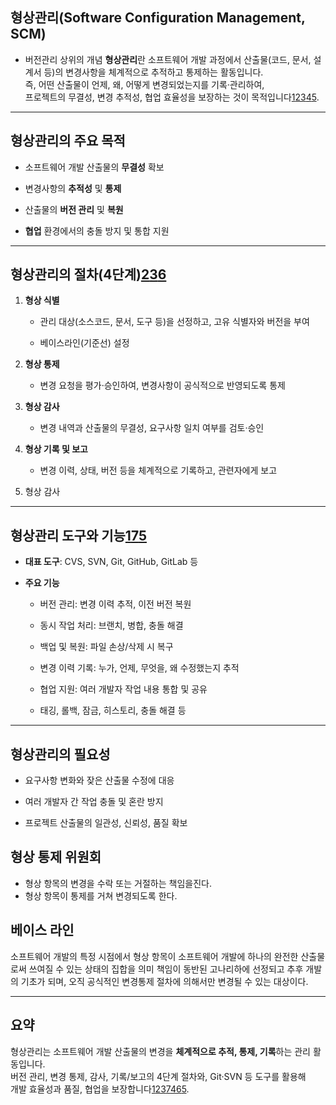 
## 형상관리(Software Configuration Management, SCM)

- 버전관리 상위의 개념
**형상관리**란 소프트웨어 개발 과정에서 산출물(코드, 문서, 설계서 등)의 변경사항을 체계적으로 추적하고 통제하는 활동입니다.  
즉, 어떤 산출물이 언제, 왜, 어떻게 변경되었는지를 기록·관리하여,  
프로젝트의 무결성, 변경 추적성, 협업 효율성을 보장하는 것이 목적입니다[1](https://eroul-ri.tistory.com/3)[2](https://warn-code.tistory.com/entry/%EC%A0%95%EB%B3%B4%EC%B2%98%EB%A6%AC%EA%B8%B0%EC%82%AC-%ED%98%95%EC%83%81%EA%B4%80%EB%A6%AC-%ED%98%95%EC%83%81%EA%B4%80%EB%A6%AC-%EC%A0%88%EC%B0%A8-4%EB%8B%A8%EA%B3%84)[3](https://ahn3330.tistory.com/117)[4](https://velog.io/@welchs1423/%ED%98%95%EC%83%81%EA%B4%80%EB%A6%ACConfiguration-Management%EB%9E%80)[5](https://smoothroutine.tistory.com/104).

---

## 형상관리의 주요 목적

- 소프트웨어 개발 산출물의 **무결성** 확보
    
- 변경사항의 **추적성** 및 **통제**
    
- 산출물의 **버전 관리** 및 **복원**
    
- **협업** 환경에서의 충돌 방지 및 통합 지원
    

---

## 형상관리의 절차(4단계)[2](https://warn-code.tistory.com/entry/%EC%A0%95%EB%B3%B4%EC%B2%98%EB%A6%AC%EA%B8%B0%EC%82%AC-%ED%98%95%EC%83%81%EA%B4%80%EB%A6%AC-%ED%98%95%EC%83%81%EA%B4%80%EB%A6%AC-%EC%A0%88%EC%B0%A8-4%EB%8B%A8%EA%B3%84)[3](https://ahn3330.tistory.com/117)[6](https://kc9302.tistory.com/77)

1. **형상 식별**
    
    - 관리 대상(소스코드, 문서, 도구 등)을 선정하고, 고유 식별자와 버전을 부여
        
    - 베이스라인(기준선) 설정
        
2. **형상 통제**
    
    - 변경 요청을 평가·승인하여, 변경사항이 공식적으로 반영되도록 통제
        
3. **형상 감사**
    
    - 변경 내역과 산출물의 무결성, 요구사항 일치 여부를 검토·승인
        
4. **형상 기록 및 보고**
    
    - 변경 이력, 상태, 버전 등을 체계적으로 기록하고, 관련자에게 보고

5. 형상 감사


---

## 형상관리 도구와 기능[1](https://eroul-ri.tistory.com/3)[7](https://sese-jeon.tistory.com/8)[5](https://smoothroutine.tistory.com/104)

- **대표 도구**: CVS, SVN, Git, GitHub, GitLab 등
    
- **주요 기능**
    
    - 버전 관리: 변경 이력 추적, 이전 버전 복원
        
    - 동시 작업 처리: 브랜치, 병합, 충돌 해결
        
    - 백업 및 복원: 파일 손상/삭제 시 복구
        
    - 변경 이력 기록: 누가, 언제, 무엇을, 왜 수정했는지 추적
        
    - 협업 지원: 여러 개발자 작업 내용 통합 및 공유
        
    - 태깅, 롤백, 잠금, 히스토리, 충돌 해결 등
        

---

## 형상관리의 필요성

- 요구사항 변화와 잦은 산출물 수정에 대응
    
- 여러 개발자 간 작업 충돌 및 혼란 방지
    
- 프로젝트 산출물의 일관성, 신뢰성, 품질 확보
    
## 형상 통제 위원회

- 형상 항목의 변경을 수락 또는 거절하는 책임을진다.
- 형상 항목이 통제를 거쳐 변경되도록 한다.


## 베이스 라인
소프트웨어 개발의 특정 시점에서 형상 항목이 소프트웨어 개발에 하나의 완전한 산출물로써
쓰여질 수 있는 상태의 집합을 의미
책임이 동반된 고나리하에 선정되고 추후 개발의 기초가 되며, 오직 공식적인 변경통제 절차에 의해서만 변경될 수 있는 대상이다.


---

## 요약

형상관리는 소프트웨어 개발 산출물의 변경을 **체계적으로 추적, 통제, 기록**하는 관리 활동입니다.  
버전 관리, 변경 통제, 감사, 기록/보고의 4단계 절차와, Git·SVN 등 도구를 활용해  
개발 효율성과 품질, 협업을 보장합니다[1](https://eroul-ri.tistory.com/3)[2](https://warn-code.tistory.com/entry/%EC%A0%95%EB%B3%B4%EC%B2%98%EB%A6%AC%EA%B8%B0%EC%82%AC-%ED%98%95%EC%83%81%EA%B4%80%EB%A6%AC-%ED%98%95%EC%83%81%EA%B4%80%EB%A6%AC-%EC%A0%88%EC%B0%A8-4%EB%8B%A8%EA%B3%84)[3](https://ahn3330.tistory.com/117)[7](https://sese-jeon.tistory.com/8)[4](https://velog.io/@welchs1423/%ED%98%95%EC%83%81%EA%B4%80%EB%A6%ACConfiguration-Management%EB%9E%80)[6](https://kc9302.tistory.com/77)[5](https://smoothroutine.tistory.com/104).